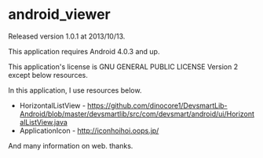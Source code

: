 android_viewer
==============
Released version 1.0.1 at 2013/10/13.

This application requires Android 4.0.3 and up.

This application's license is GNU GENERAL PUBLIC LICENSE Version 2 except below resources.

In this application, I use resources below.

* HorizontalListView - https://github.com/dinocore1/DevsmartLib-Android/blob/master/devsmartlib/src/com/devsmart/android/ui/HorizontalListView.java
* ApplicationIcon - http://iconhoihoi.oops.jp/

And many information on web. thanks.
